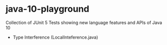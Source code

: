 # java-10-playground

Collection of JUnit 5 Tests showing new language features and APIs of Java 10

- Type Interference (LocalInteference.java)